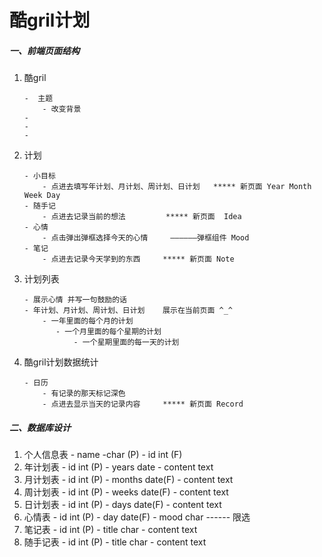 # 酷gril计划

##### 一、前端页面结构

1. 酷gril

       -  主题
           - 改变背景
       -  
       -  
       -  

2. 计划

       - 小目标
           - 点进去填写年计划、月计划、周计划、日计划   ***** 新页面 Year Month Week Day
       - 随手记
           - 点进去记录当前的想法         ***** 新页面  Idea
       - 心情
           - 点击弹出弹框选择今天的心情     ——————弹框组件 Mood
       - 笔记
           - 点进去记录今天学到的东西     ***** 新页面 Note

3. 计划列表

       - 展示心情 并写一句鼓励的话
       - 年计划、月计划、周计划、日计划    展示在当前页面 ^_^
           - 一年里面的每个月的计划
              - 一个月里面的每个星期的计划
                  - 一个星期里面的每一天的计划

4. 酷gril计划数据统计

       - 日历
           - 有记录的那天标记深色
           - 点进去显示当天的记录内容     ***** 新页面 Record

##### 二、数据库设计

1. 个人信息表
       - name   -char (P)
       - id   int (F)
2. 年计划表
       - id   int (P)
       - years date
       - content text
3. 月计划表
       - id   int (P)
       - months date(F)
       - content text
4. 周计划表
       - id   int (P)
       - weeks date(F)
       - content text
5. 日计划表
       - id   int (P)
       - days date(F)
       - content text
6. 心情表
       - id   int (P)
       - day  date(F)
       - mood char ------ 限选
7. 笔记表
       - id   int (P)
       - title char
       - content text
8. 随手记表
       - id   int (P)
       - title char
       - content text
